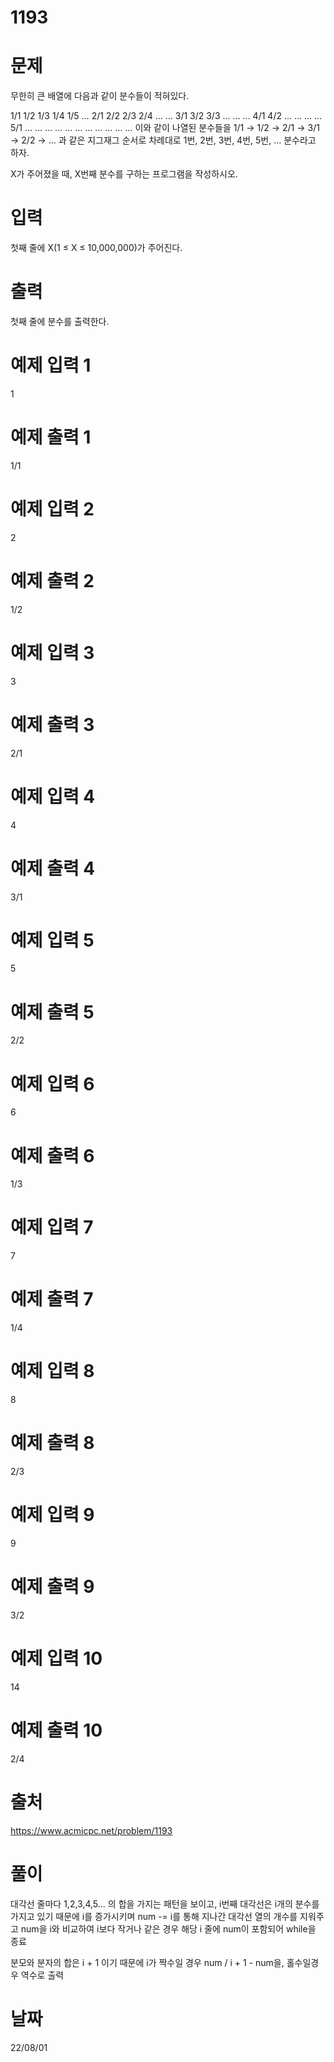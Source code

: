 # 1193

# 문제
무한히 큰 배열에 다음과 같이 분수들이 적혀있다.

1/1	1/2	1/3	1/4	1/5	…
2/1	2/2	2/3	2/4	…	…
3/1	3/2	3/3	…	…	…
4/1	4/2	…	…	…	…
5/1	…	…	…	…	…
…	…	…	…	…	…
이와 같이 나열된 분수들을 1/1 → 1/2 → 2/1 → 3/1 → 2/2 → … 과 같은 지그재그 순서로 차례대로 1번, 2번, 3번, 4번, 5번, … 분수라고 하자.

X가 주어졌을 때, X번째 분수를 구하는 프로그램을 작성하시오.

# 입력
첫째 줄에 X(1 ≤ X ≤ 10,000,000)가 주어진다.

# 출력
첫째 줄에 분수를 출력한다.

# 예제 입력 1 
1

# 예제 출력 1 
1/1

# 예제 입력 2 
2

# 예제 출력 2 
1/2

# 예제 입력 3 
3

# 예제 출력 3 
2/1

# 예제 입력 4 
4

# 예제 출력 4 
3/1

# 예제 입력 5 
5

# 예제 출력 5 
2/2

# 예제 입력 6 
6

# 예제 출력 6 
1/3

# 예제 입력 7 
7

# 예제 출력 7 
1/4

# 예제 입력 8 
8

# 예제 출력 8 
2/3

# 예제 입력 9 
9

# 예제 출력 9 
3/2

# 예제 입력 10 
14

# 예제 출력 10 
2/4

# 출처
https://www.acmicpc.net/problem/1193

# 풀이
대각선 줄마다 1,2,3,4,5... 의 합을 가지는 패턴을 보이고, i번째 대각선은 i개의 분수를 가지고 있기 때문에
i를 증가시키며 num -= i를 통해 지나간 대각선 열의 개수를 지워주고 num을 i와 비교하여 i보다 작거나 같은 경우 해당 i 줄에 num이 포함되어 while을 종료

분모와 분자의 합은 i + 1 이기 때문에 
i가 짝수일 경우 num / i + 1 - num을, 홀수일경우 역수로 출력

# 날짜
22/08/01
